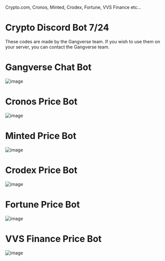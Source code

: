 Crypto.com, Cronos, Minted, Crodex, Fortune, VVS Finance etc...

# Crypto Discord Bot 7/24

These codes are made by the Gangverse team. If you wish to use them on your server, you can contact the Gangverse team.

# Gangverse Chat Bot

![image](https://github.com/gangverse/Gangverse-Discord-Bots/assets/109070973/071e2822-b0b6-4302-9849-4da054b170e3)

# Cronos Price Bot

![image](https://github.com/gangverse/Gangverse-Discord-Bots/assets/109070973/c48221cd-5bac-4943-8536-ca77065304a0)

# Minted Price Bot

![image](https://github.com/gangverse/Gangverse-Discord-Bots/assets/109070973/e38f3d31-cf0d-4e72-91ed-91ce6204546a)

# Crodex Price Bot

![image](https://github.com/gangverse/Gangverse-Discord-Bots/assets/109070973/01785962-6383-43de-b056-3db9506f5024)

# Fortune Price Bot

![image](https://github.com/gangverse/Gangverse-Discord-Bots/assets/109070973/0380d56a-abca-4701-94ce-2445cdb4f4d4)

# VVS Finance Price Bot

![image](https://github.com/gangverse/Gangverse-Discord-Bots/assets/109070973/3fa6f06f-af7e-4e30-a324-2e6450cec5ee)


